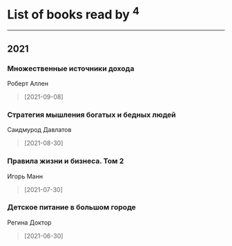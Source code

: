 # List of books read by [](https://plus.google.com/u/0/110108278789076439525/)<sup>4</sup>
---

## 2021

### Множественные источники дохода
Роберт Аллен
> [2021-09-08] 


### Стратегия мышления богатых и бедных людей
Саидмурод Давлатов
> [2021-08-30] 


### Правила жизни и бизнеса. Том 2
Игорь Манн
> [2021-07-30] 


### Детское питание в большом городе
Регина Доктор
> [2021-06-30] 




